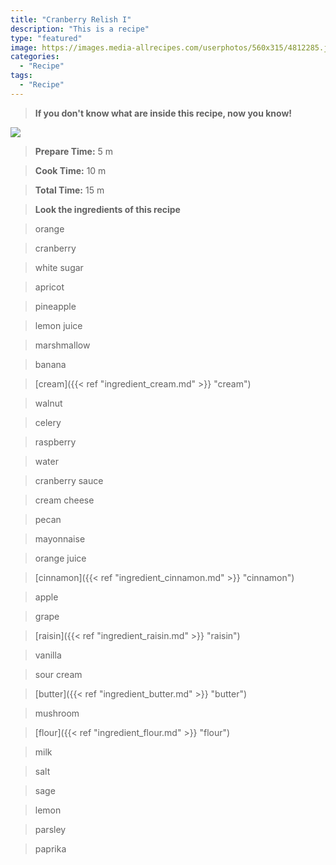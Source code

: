 ```yaml
---
title: "Cranberry Relish I"
description: "This is a recipe"
type: "featured"
image: https://images.media-allrecipes.com/userphotos/560x315/4812285.jpg
categories: 
  - "Recipe"
tags: 
  - "Recipe"
---
```



>**If you don't know what are inside this recipe, now you know!**

![](../images/Recipes-Banner.jpg)
> **Prepare Time:** 5 m


> **Cook Time:** 10 m


> **Total Time:** 15 m

> **Look the ingredients of this recipe**

> orange

> cranberry

> white sugar

> apricot

> pineapple

> lemon juice

> marshmallow

> banana

> [cream]({{< ref "ingredient_cream.md" >}} "cream")

> walnut

> celery

> raspberry

> water

> cranberry sauce

> cream cheese

> pecan

> mayonnaise

> orange juice

> [cinnamon]({{< ref "ingredient_cinnamon.md" >}} "cinnamon")

> apple

> grape

> [raisin]({{< ref "ingredient_raisin.md" >}} "raisin")

> vanilla

> sour cream

> [butter]({{< ref "ingredient_butter.md" >}} "butter")

> mushroom

> [flour]({{< ref "ingredient_flour.md" >}} "flour")

> milk

> salt

> sage

> lemon

> parsley

> paprika

